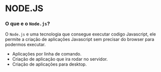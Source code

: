# NODE.JS

### O que e o `Node.js`?

O `Node.js` e uma tecnologia que consegue executar codigo Javascript, ele permite a criação de aplicações Javascript sem precisar do browser para podermos executar.

* Aplicações por linha de comando.
* Criação de aplicação que ira rodar no servidor.
* Criação de aplicações para desktop.


 

